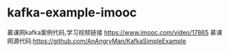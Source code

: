 # kafka-example-imooc
慕课网kafka案例代码,学习视频链接 https://www.imooc.com/video/17865
慕课网源代码:https://github.com/AnAngryMan/KafkaSimpleExample